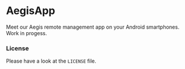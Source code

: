 # AegisApp
Meet our Aegis remote management app on your Android smartphones. Work in progess.

### License
Please have a look at the `LICENSE` file.

